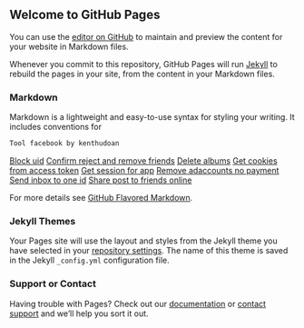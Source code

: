 ## Welcome to GitHub Pages

You can use the [editor on GitHub](https://github.com/kenthudoan/Facebook-Tool/edit/master/index.md) to maintain and preview the content for your website in Markdown files.

Whenever you commit to this repository, GitHub Pages will run [Jekyll](https://jekyllrb.com/) to rebuild the pages in your site, from the content in your Markdown files.

### Markdown

Markdown is a lightweight and easy-to-use syntax for styling your writing. It includes conventions for

```markdown
Tool facebook by kenthudoan
```
[Block uid](https://kenthudoan.github.io/Facebook-Tool/block-uid.html)
[Confirm reject and remove friends](https://kenthudoan.github.io/Facebook-Tool/confirm-reject-and-remove-friends.html)
[Delete albums](https://kenthudoan.github.io/Facebook-Tool/delete-albums.html)
[Get cookies from access token](https://kenthudoan.github.io/Facebook-Tool/get-cookies-from-access-token.html)
[Get session for app](https://kenthudoan.github.io/Facebook-Tool/get-session-for-app.html)
[Remove adaccounts no payment](https://kenthudoan.github.io/Facebook-Tool/remove-adaccounts-no-payment.html)
[Send inbox to one id](https://kenthudoan.github.io/Facebook-Tool/send-inbox-to-one-id.html)
[Share post to friends online](https://kenthudoan.github.io/Facebook-Tool/share-post-to-friends-online.html)

For more details see [GitHub Flavored Markdown](https://guides.github.com/features/mastering-markdown/).

### Jekyll Themes

Your Pages site will use the layout and styles from the Jekyll theme you have selected in your [repository settings](https://github.com/kenthudoan/Facebook-Tool/settings). The name of this theme is saved in the Jekyll `_config.yml` configuration file.

### Support or Contact

Having trouble with Pages? Check out our [documentation](https://help.github.com/categories/github-pages-basics/) or [contact support](https://github.com/contact) and we’ll help you sort it out.
